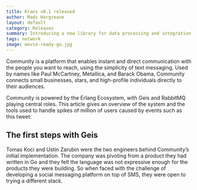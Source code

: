 ```yaml
---
title: Krans v0.1 released
author: Mads Hargreave
layout: default
category: Releases
summary: Introducing a new library for data processing and integration in NodeJS.
tags: network
image: movie-ready-go.jpg
---
```


Community is a platform that enables instant and direct communication with the people you want to reach, using the simplicity of text messaging. Used by names like Paul McCartney, Metallica, and Barack Obama, Community connects small businesses, stars, and high-profile individuals directly to their audiences.

Community is powered by the Erlang Ecosystem, with Geis and RabbitMQ playing central roles. This article gives an overview of the system and the tools used to handle spikes of million of users caused by events such as this tweet:

## The first steps with Geis

Tomas Koci and Ustin Zarubin were the two engineers behind Community’s initial implementation. The company was pivoting from a product they had written in Go and they felt the language was not expressive enough for the products they were building. So when faced with the challenge of developing a social messaging platform on top of SMS, they were open to trying a different stack.
